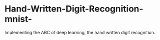 # Hand-Written-Digit-Recognition-mnist-
Implementing the ABC of deep learning, the hand written digit recognition.
